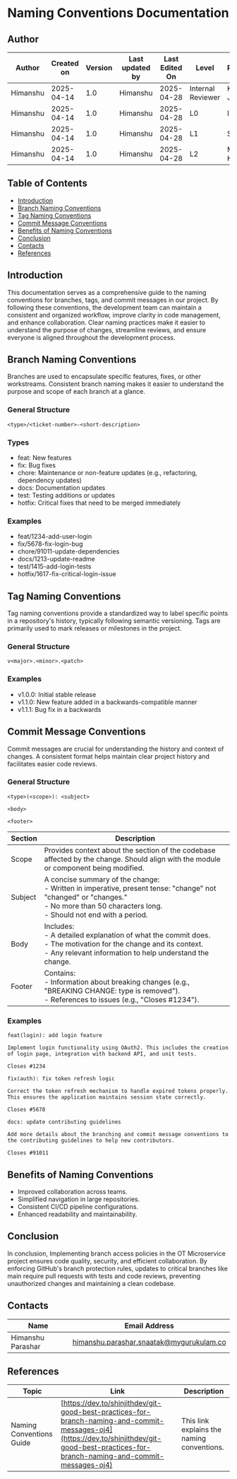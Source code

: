 
# Naming Conventions Documentation

## Author

| **Author** | **Created on** | **Version** | **Last updated by** | **Last Edited On** | **Level**          | **Reviewer**    |
|------------|----------------|-------------|---------------------|--------------------|--------------------|-----------------|
| Himanshu   | 2025-04-14      | 1.0         | Himanshu            | 2025-04-28         | Internal Reviewer  | Komal Jaiswal   |
| Himanshu   | 2025-04-14      | 1.0         | Himanshu            | 2025-04-28         | L0                 | Imran           |
| Himanshu   | 2025-04-14      | 1.0         | Himanshu            | 2025-04-28         | L1                 | Shashi          |
| Himanshu   | 2025-04-14      | 1.0         | Himanshu            | 2025-04-28         | L2                 | Mahesh Kumar    |

## Table of Contents

- [Introduction](#introduction)
- [Branch Naming Conventions](#branch-naming-conventions)
- [Tag Naming Conventions](#tag-naming-conventions)
- [Commit Message Conventions](#commit-message-conventions)
- [Benefits of Naming Conventions](#benefits-of-naming-conventions)
- [Conclusion](#conclusion)
- [Contacts](#contacts)
- [References](#references)

## Introduction

This documentation serves as a comprehensive guide to the naming conventions for branches, tags, and commit messages in our project. By following these conventions, the development team can maintain a consistent and organized workflow, improve clarity in code management, and enhance collaboration. Clear naming practices make it easier to understand the purpose of changes, streamline reviews, and ensure everyone is aligned throughout the development process.

## Branch Naming Conventions

Branches are used to encapsulate specific features, fixes, or other workstreams. Consistent branch naming makes it easier to understand the purpose and scope of each branch at a glance.

### General Structure

```
<type>/<ticket-number>-<short-description>
```

### Types

- feat: New features
- fix: Bug fixes
- chore: Maintenance or non-feature updates (e.g., refactoring, dependency updates)
- docs: Documentation updates
- test: Testing additions or updates
- hotfix: Critical fixes that need to be merged immediately

### Examples

- feat/1234-add-user-login
- fix/5678-fix-login-bug
- chore/91011-update-dependencies
- docs/1213-update-readme
- test/1415-add-login-tests
- hotfix/1617-fix-critical-login-issue

## Tag Naming Conventions

Tag naming conventions provide a standardized way to label specific points in a repository's history, typically following semantic versioning. Tags are primarily used to mark releases or milestones in the project.

### General Structure

```
v<major>.<minor>.<patch>
```

### Examples

- v1.0.0: Initial stable release
- v1.1.0: New feature added in a backwards-compatible manner
- v1.1.1: Bug fix in a backwards

## Commit Message Conventions

Commit messages are crucial for understanding the history and context of changes. A consistent format helps maintain clear project history and facilitates easier code reviews.

### General Structure

```
<type>(<scope>): <subject>

<body>

<footer>
```

| Section | Description |
|---------|-------------|
| Scope | Provides context about the section of the codebase affected by the change. Should align with the module or component being modified. |
| Subject | A concise summary of the change:<br>- Written in imperative, present tense: "change" not "changed" or "changes."<br>- No more than 50 characters long.<br>- Should not end with a period. |
| Body | Includes:<br>- A detailed explanation of what the commit does.<br>- The motivation for the change and its context.<br>- Any relevant information to help understand the change. |
| Footer | Contains:<br>- Information about breaking changes (e.g., "BREAKING CHANGE: type is removed").<br>- References to issues (e.g., "Closes #1234"). |

### Examples

```
feat(login): add login feature

Implement login functionality using OAuth2. This includes the creation of login page, integration with backend API, and unit tests.

Closes #1234
```

```
fix(auth): fix token refresh logic

Correct the token refresh mechanism to handle expired tokens properly. This ensures the application maintains session state correctly.

Closes #5678
```

```
docs: update contributing guidelines

Add more details about the branching and commit message conventions to the contributing guidelines to help new contributors.

Closes #91011
```

## Benefits of Naming Conventions

- Improved collaboration across teams.
- Simplified navigation in large repositories.
- Consistent CI/CD pipeline configurations.
- Enhanced readability and maintainability.

## Conclusion

In conclusion, Implementing branch access policies in the OT Microservice project ensures code quality, security, and efficient collaboration. By enforcing GitHub's branch protection rules, updates to critical branches like main require pull requests with tests and code reviews, preventing unauthorized changes and maintaining a clean codebase.

## Contacts

| Name              | Email Address                                   |
|-------------------|--------------------------------------------------|
| Himanshu Parashar | himanshu.parashar.snaatak@mygurukulam.co         |

## References

| Topic                | Link                                                                 | Description                                               |
|----------------------|----------------------------------------------------------------------|-----------------------------------------------------------|
| Naming Conventions Guide | [https://dev.to/shinjithdev/git-good-best-practices-for-branch-naming-and-commit-messages-oj4](https://dev.to/shinjithdev/git-good-best-practices-for-branch-naming-and-commit-messages-oj4) | This link explains the naming conventions. |
